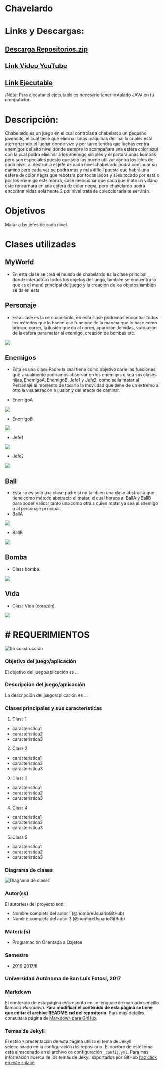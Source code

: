 # Chavelardo


# Links y Descargas:
     
## [Descarga Repositorios.zip](https://github.com/JonathanEduardo/Proyecto-de-chavelardo/archive/master.zip)
## [Link Video YouTube](https://youtu.be/OT-MZI_7Q8Y)
## [Link Ejecutable](https://mega.nz/#!rExwjB5A!yslhgGykoh7rheNhDTwQ_j5xOAGoPKH2c0kpk5KSopc)

/Nota: Para ejecutar el ejecutable es necesario tener instalado JAVA en tu computador.

# Descripción:
Chabelardo es un juego en el cual controlas a chabelardo un pequeño jovencito, el cual tiene que eliminar unas máquinas del mal la cuales está aterrorizando el luchar donde vive y por tanto tendrá que luchas contra enemigos del alto nivel donde siempre lo acompañara una esfera color azul con la cual podrá eliminar a los enemigo simples y el portara unas bombas pero son especiales puesto que solo las puede utilizar contra los jefes de cada nivel, al destruir a el jefe de cada nivel chabelardo podrá continuar su camino pero cada vez se podrá más y más difícil puesto que habrá una esfera de color negra que rebotara por todos lados y si es tocado por esta o por los enemigo este morirá, cabe mencionar que cada que mate un villano este rencarnara en una esfera de color negra, pero chabelardo podrá encontrar vidas solamente 2 por nivel trata de coleccionarla te servirán. 



# Objetivos
Matar a los jefes de cada nivel.


# Clases utilizadas

## MyWorld 
- En esta clase se crea el mundo de chabelardo es la clase principal donde interactúan todos los objetos del juego, también se encuentra lo que es el menú principal del juego y la creación de los objetos también se da en esta

 
## Personaje
- Esta clase es la de chabelardo, en esta clase podremos encontrar todos los métodos que lo hacen que funcione de la manera que lo hace como brincar, correr, la ilusión que da al correr, aparición de vidas, validación de la esfera para matar al enemigo, creación de bombas etc.

![](https://raw.githubusercontent.com/JonathanEduardo/Proyecto-de-chavelardo/master/Proyect_final_objetos/A_Proyecto_Objetos_chavelardO/images/Jugador1I.png)

## Enemigos
- Esta es una clase Padre la cual tiene como objetivo darle las funciones que visualmente podríamos observar en los enemigos o sea sus clases hijas, EnemigoA, EnemigoB, Jefe1 y Jefe2, como seria matar al Personaje al momento de tocarlo la movilidad que tiene de un extremo a otro la visualización e ilusión y del efecto de caminar.

- EnemigoA

![](https://raw.githubusercontent.com/JonathanEduardo/Proyecto-de-chavelardo/master/Proyect_final_objetos/A_Proyecto_Objetos_chavelardO/images/Rocax1.png)
- EnemigoB

![](https://raw.githubusercontent.com/JonathanEduardo/Proyecto-de-chavelardo/master/Proyect_final_objetos/A_Proyecto_Objetos_chavelardO/images/Lex1.png)
- Jefe1

![](https://raw.githubusercontent.com/JonathanEduardo/Proyecto-de-chavelardo/master/Proyect_final_objetos/A_Proyecto_Objetos_chavelardO/images/Jefe1-1.png)
- Jefe2

![](https://raw.githubusercontent.com/JonathanEduardo/Proyecto-de-chavelardo/master/Proyect_final_objetos/A_Proyecto_Objetos_chavelardO/images/Jefe2-1.png)


## Ball
- Esta no es solo una clase padre si no también una clase abstracta que tiene como método abstracto el matar, el cual hereda al BallA y BallB para poder validar tanto una como otra a quien matar ya sea al enemigo o al personaje principal.
- BallA

![](https://raw.githubusercontent.com/JonathanEduardo/Proyecto-de-chavelardo/master/Proyect_final_objetos/A_Proyecto_Objetos_chavelardO/images/EA.png)
- BallB
 
![](https://raw.githubusercontent.com/JonathanEduardo/Proyecto-de-chavelardo/master/Proyect_final_objetos/A_Proyecto_Objetos_chavelardO/images/EE.png)

## Bomba
- Clase bomba.

![](https://raw.githubusercontent.com/JonathanEduardo/Proyecto-de-chavelardo/master/Proyect_final_objetos/A_Proyecto_Objetos_chavelardO/images/bomba.png)

## Vida
- Clase Vida (corazón).

![](https://raw.githubusercontent.com/JonathanEduardo/Proyecto-de-chavelardo/master/Proyect_final_objetos/A_Proyecto_Objetos_chavelardO/images/Corazon.png)


# # REQUERIMIENTOS


![En construcción](https://upload.wikimedia.org/wikipedia/commons/e/ef/En_construccion.jpg)

### Objetivo del juego/aplicación
El objetivo del juego/aplicación es ...

### Descripción del juego/aplicación
La descripción del juego/aplicación es ...

### Clases principales y sus características
1. Clase 1
* caracteristica1
* caracteristica2
* caracteristica3

2. Clase 2
* caracteristica1
* caracteristica2
* caracteristica3

3. Clase 3
* caracteristica1
* caracteristica2
* caracteristica3

4. Clase 4
* caracteristica1
* caracteristica2
* caracteristica3

5. Clase 5
* caracteristica1
* caracteristica2
* caracteristica3

### Diagrama de clases
![Diagrama de clases](url-del-diagrama.png)

### Autor(es)
El autor(es) del proyecto son:
- Nombre completo del autor 1 (@nombreUsuarioGitHub)
- Nombre completo del autor 2 (@nombreUsuarioGitHub)

### Materia(s)
- Programación Orientada a Objetos

### Semestre
- 2016-2017/II

### Universidad Autónoma de San Luis Potosí, 2017

### Markdown
El contenido de esta página está escrito en un lenguaje de marcado sencillo llamado _Markdown_. **Para modificar el contenido de esta página se tiene que editar el archivo README.md del repositorio**. Para más detalles consulta la página de [Markdown para GitHub](https://guides.github.com/features/mastering-markdown/).

### Temas de Jekyll
El estilo y presentación de esta página utiliza el tema de Jekyll seleccionado en la configuración del repositorio. El nombre de este tema está almacenado en el archivo de configuración `_config.yml`. Para más información acerca de los temas de Jekyll soportados por GitHub [haz click en este enlace](https://pages.github.com/themes/).

